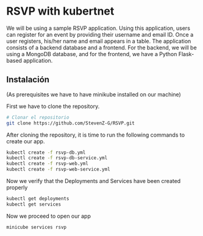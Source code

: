 # RSVP with kubertnet

We will be using a sample RSVP application. Using this application, users can register for an event by providing their username and email ID.
Once a user registers, his/her name and email appears in a table.
The application consists of a backend database and a frontend. For the backend, we will be using a MongoDB database, and for the frontend, we have a Python Flask-based application.

## Instalación

(As prerequisites we have to have minikube installed on our machine)

First we have to clone the repository.

```bash
# Clonar el repositorio
git clone https://github.com/StevenZ-G/RSVP.git
```

After cloning the repository, it is time to run the following commands to create our app.

```bash
kubectl create -f rsvp-db.yml
kubectl create -f rsvp-db-service.yml
kubectl create -f rsvp-web.yml
kubectl create -f rsvp-web-service.yml
```
Now we verify that the Deployments and Services have been created properly

```bash
kubectl get deployments
kubectl get services
```

Now we proceed to open our app

```bash
minicube services rsvp
```


